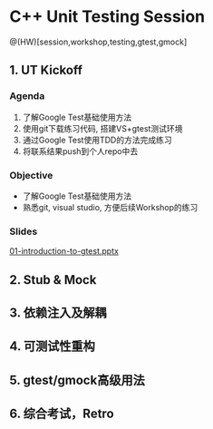 # C++ Unit Testing Session
@(HW)[session,workshop,testing,gtest,gmock]

## 1. UT Kickoff
### Agenda
1. 了解Google Test基础使用方法
2. 使用git下载练习代码, 搭建VS+gtest测试环境
3. 通过Google Test使用TDD的方法完成练习
4. 将联系结果push到个人repo中去

### Objective
* 了解Google Test基础使用方法
* 熟悉git, visual studio, 方便后续Workshop的练习

### Slides
[01-introduction-to-gtest.pptx](https://github.com/coney/cpp-unit-testing/blob/master/.slides/01-introduction-to-gtest.pptx?raw=true)

## 2. Stub & Mock

## 3. 依赖注入及解耦

## 4. 可测试性重构

## 5. gtest/gmock高级用法

## 6. 综合考试，Retro
